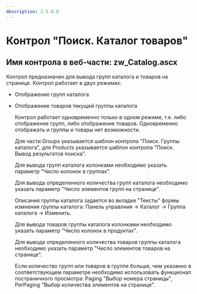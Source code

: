 ```yaml
---
description: 2.5.0.0
---
```


# Контрол "Поиск. Каталог товаров"

## Имя контрола в веб-части: zw\_Catalog.ascx

Контрол предназначен для вывода групп каталога и товаров на странице. Контрол работает в двух режимах:

* Отображение групп каталога
* Отображение товаров текущей группы каталога

  Контрол работает одновременно только в одном режиме, т.е. либо отображение групп, либо отображение товаров. Одновременно отображать и группы и товары нет возможности.

  Для части Groups указывается шаблон контрола "Поиск. Группы каталога", для Products указывается шаблон контрола "Поиск. Вывод результатов поиска".

  Для вывода групп каталога колонками необходимо указать параметр "Число колонок в группах".

  Для вывода определенного количества групп каталога необходимо указать параметр "Число элементов групп на странице". 

  Описания группы каталога задается во вкладке "Тексты" формы измнения группы каталога: Панель управлния -&gt; Каталог -&gt; Группа каталога -&gt; Изменить.

  Для вывода товаров группы каталога колонками необходимо указать параметр "Число колонок в продуктах".

  Для вывода определенного количества товаров группы каталога необходимо указать параметр "Число элементов товаров на странице". 

  Если количество групп или товаров в группе больше, чем указанно в соответствующем параметре необходимо использовать функционал постраничного просмотра: Paging "Выбор номера страницы", PerPaging "Выбор количества элементов на странице".


